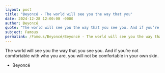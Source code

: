 ```yaml
---
layout: post
title: "Beyoncé - The world will see you the way that you"
date: 2024-12-28 12:00:00 -0000
author: Beyoncé
quote: "The world will see you the way that you see you. And if you’re not comfortable with who you are, you will not be comfortable in your own skin."
subject: Famous
permalink: /Famous/Beyoncé/Beyoncé - The world will see you the way that you
---
```


The world will see you the way that you see you. And if you’re not comfortable with who you are, you will not be comfortable in your own skin.

- Beyoncé
